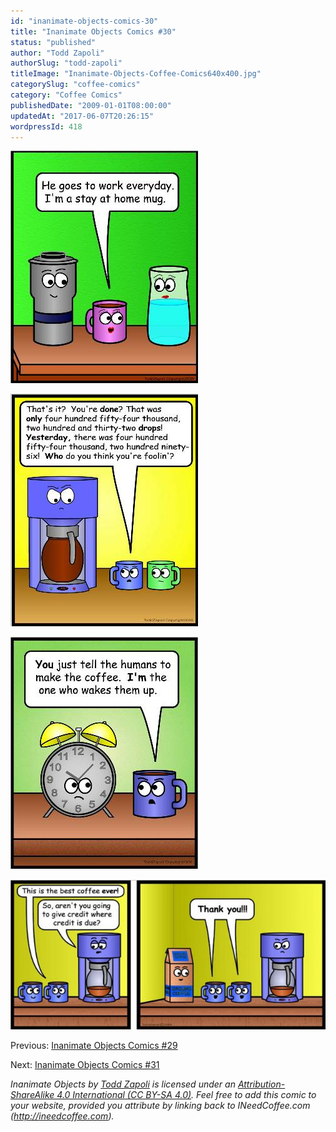 ```yaml
---
id: "inanimate-objects-comics-30"
title: "Inanimate Objects Comics #30"
status: "published"
author: "Todd Zapoli"
authorSlug: "todd-zapoli"
titleImage: "Inanimate-Objects-Coffee-Comics640x400.jpg"
categorySlug: "coffee-comics"
category: "Coffee Comics"
publishedDate: "2009-01-01T08:00:00"
updatedAt: "2017-06-07T20:26:15"
wordpressId: 418
---
```


[![comic-stay-at-home-mug](comic-stay-at-home-mug.jpg)](/wp-content/uploads/2009/01/comic-stay-at-home-mug.jpg)

[![comic-coffee-drops](comic-coffee-drops.jpg)](/wp-content/uploads/2009/01/comic-coffee-drops.jpg)

[![comic-alarm-clock](comic-alarm-clock1.jpg)](/wp-content/uploads/2009/01/comic-alarm-clock1.jpg)

[![comic-giving-credit](comic-giving-credit-650x308.jpg)](/wp-content/uploads/2009/01/comic-giving-credit.jpg)

Previous: [Inanimate Objects Comics #29](/inanimate-objects-comics-29/)

Next: [Inanimate Objects Comics #31](/inanimate-objects-comics-31/)

*Inanimate Objects by [Todd Zapoli](/) is licensed under an [Attribution-ShareAlike 4.0 International (CC BY-SA 4.0)](https://creativecommons.org/licenses/by-sa/4.0/). Feel free to add this comic to your website, provided you attribute by linking back to INeedCoffee.com (http://ineedcoffee.com).*
